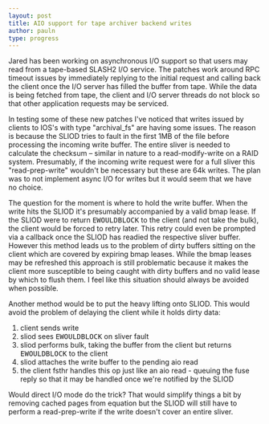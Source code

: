 ```yaml
---
layout: post
title: AIO support for tape archiver backend writes
author: pauln
type: progress
---
```


Jared has been working on asynchronous I/O support so that users may read from a tape-based SLASH2 I/O service.  The patches work around RPC timeout issues by immediately replying to the initial request and calling back the client once the I/O server has filled the buffer from tape.  While the data is being fetched from tape, the client and I/O server threads do not block so that other application requests may be serviced.

In testing some of these new patches I've noticed that writes issued by clients to IOS's with type "archival_fs" are having some issues.  The reason is because the SLIOD tries to fault in the first 1MB of the file before processing the incoming write buffer.  The entire sliver is needed to calculate the checksum – similar in nature to a read-modify-write on a RAID system.  Presumably, if the incoming write request were for a full sliver this "read-prep-write" wouldn't be necessary but these are 64k writes.  The plan was to not implement async I/O for writes but it would seem that we have no choice.

The question for the moment is where to hold the write buffer.  When the write hits the SLIOD it's presumably accompanied by a valid bmap lease.   If the SLIOD were to return <tt>EWOULDBLOCK</tt> to the client (and not take the bulk), the client would be forced to retry later.  This retry could even be prompted via a callback once the SLIOD has readied the respective sliver buffer.  However this method leads us to the problem of dirty buffers sitting on the client which are covered by expiring bmap leases.  While the bmap leases may be refreshed this approach is still problematic because it makes the client more susceptible to being caught with dirty buffers and no valid lease by which to flush them.  I feel like this situation should always be avoided when possible.  

Another method would be to put the heavy lifting onto SLIOD.  This would avoid the problem of delaying the client while it holds dirty data:
<ol>
<li>client sends write</li>
<li>sliod sees <tt>EWOULDBLOCK</tt> on sliver fault</li>
<li>sliod performs bulk, taking the buffer from the client but returns <tt>EWOULDBLOCK</tt> to the client</li>
<li>sliod attaches the write buffer to the pending aio read</li>
<li>the client fsthr handles this op just like an aio read - queuing the fuse reply so that it may be handled once we're notified by the SLIOD</li>
</ol>

Would direct I/O mode do the trick?  That would simplify things a bit by removing cached pages from equation but the SLIOD will still have to perform a read-prep-write if the write doesn't cover an entire sliver.  

